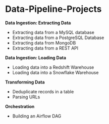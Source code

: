 # Data-Pipeline-Projects

**Data Ingestion: Extracting Data**
* Extracting data from a MySQL database
* Extracting data from a PostgreSQL Database
* Extracting data from MongoDB
* Extracting data from a REST API

**Data Ingestion: Loading Data**
* Loading data into a Redshift Warehouse
* Loading data into a Snowflake Warehouse

**Transforming Data**
* Deduplicate records in a table
* Parsing URLs

**Orchestration**
* Building an Airflow DAG

